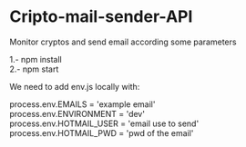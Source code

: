 # Cripto-mail-sender-API
Monitor cryptos and send email according some parameters


1.- npm install \
2.- npm start

We need to add env.js locally with:

process.env.EMAILS = 'example email' \
process.env.ENVIRONMENT = 'dev' \
process.env.HOTMAIL_USER = 'email use to send' \
process.env.HOTMAIL_PWD = 'pwd of the email'

